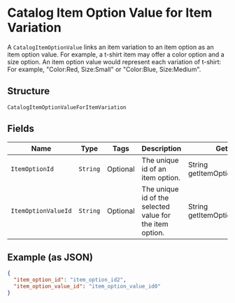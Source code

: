 
# Catalog Item Option Value for Item Variation

A `CatalogItemOptionValue` links an item variation to an item option as
an item option value. For example, a t-shirt item may offer a color option and
a size option. An item option value would represent each variation of t-shirt:
For example, "Color:Red, Size:Small" or "Color:Blue, Size:Medium".

## Structure

`CatalogItemOptionValueForItemVariation`

## Fields

| Name | Type | Tags | Description | Getter |
|  --- | --- | --- | --- | --- |
| `ItemOptionId` | `String` | Optional | The unique id of an item option. | String getItemOptionId() |
| `ItemOptionValueId` | `String` | Optional | The unique id of the selected value for the item option. | String getItemOptionValueId() |

## Example (as JSON)

```json
{
  "item_option_id": "item_option_id2",
  "item_option_value_id": "item_option_value_id0"
}
```

